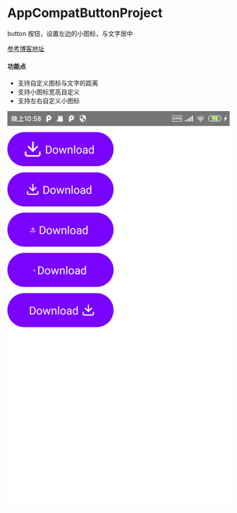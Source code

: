 # AppCompatButtonProject
button 按钮，设置左边的小图标，与文字居中

[参考博客地址](https://www.jianshu.com/p/82110d3c2e20)

#### 功能点
- 支持自定义图标与文字的距离
- 支持小图标宽高自定义
- 支持左右自定义小图标

![效果图](https://github.com/CMzhizhe/AppCompatButtonProject/blob/master/pic/pic.png)
